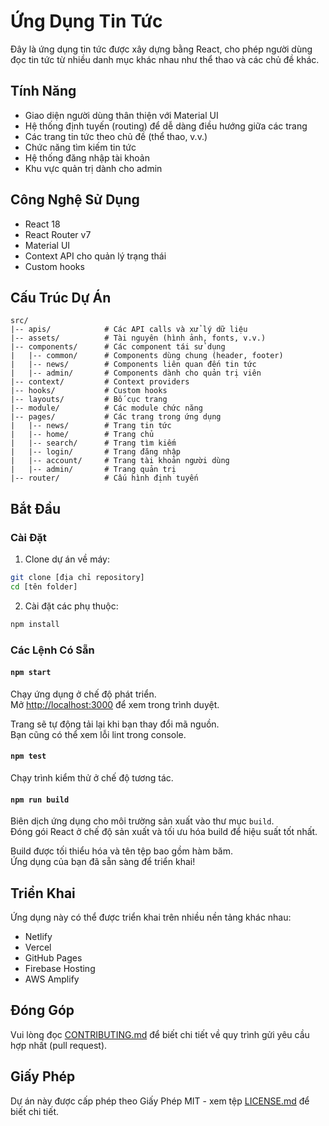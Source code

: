# Ứng Dụng Tin Tức

Đây là ứng dụng tin tức được xây dựng bằng React, cho phép người dùng đọc tin tức từ nhiều danh mục khác nhau như thể thao và các chủ đề khác.

## Tính Năng

- Giao diện người dùng thân thiện với Material UI
- Hệ thống định tuyến (routing) để dễ dàng điều hướng giữa các trang
- Các trang tin tức theo chủ đề (thể thao, v.v.)
- Chức năng tìm kiếm tin tức
- Hệ thống đăng nhập tài khoản
- Khu vực quản trị dành cho admin

## Công Nghệ Sử Dụng

- React 18
- React Router v7
- Material UI
- Context API cho quản lý trạng thái
- Custom hooks

## Cấu Trúc Dự Án

```
src/
|-- apis/            # Các API calls và xử lý dữ liệu
|-- assets/          # Tài nguyên (hình ảnh, fonts, v.v.)
|-- components/      # Các component tái sử dụng
|   |-- common/      # Components dùng chung (header, footer)
|   |-- news/        # Components liên quan đến tin tức
|   |-- admin/       # Components dành cho quản trị viên
|-- context/         # Context providers
|-- hooks/           # Custom hooks
|-- layouts/         # Bố cục trang
|-- module/          # Các module chức năng
|-- pages/           # Các trang trong ứng dụng
|   |-- news/        # Trang tin tức
|   |-- home/        # Trang chủ
|   |-- search/      # Trang tìm kiếm
|   |-- login/       # Trang đăng nhập
|   |-- account/     # Trang tài khoản người dùng
|   |-- admin/       # Trang quản trị
|-- router/          # Cấu hình định tuyến
```

## Bắt Đầu

### Cài Đặt

1. Clone dự án về máy:
```bash
git clone [địa chỉ repository]
cd [tên folder]
```

2. Cài đặt các phụ thuộc:
```bash
npm install
```

### Các Lệnh Có Sẵn

#### `npm start`

Chạy ứng dụng ở chế độ phát triển.\
Mở [http://localhost:3000](http://localhost:3000) để xem trong trình duyệt.

Trang sẽ tự động tải lại khi bạn thay đổi mã nguồn.\
Bạn cũng có thể xem lỗi lint trong console.

#### `npm test`

Chạy trình kiểm thử ở chế độ tương tác.

#### `npm run build`

Biên dịch ứng dụng cho môi trường sản xuất vào thư mục `build`.\
Đóng gói React ở chế độ sản xuất và tối ưu hóa build để hiệu suất tốt nhất.

Build được tối thiểu hóa và tên tệp bao gồm hàm băm.\
Ứng dụng của bạn đã sẵn sàng để triển khai!

## Triển Khai

Ứng dụng này có thể được triển khai trên nhiều nền tảng khác nhau:

- Netlify
- Vercel
- GitHub Pages
- Firebase Hosting
- AWS Amplify

## Đóng Góp

Vui lòng đọc [CONTRIBUTING.md](CONTRIBUTING.md) để biết chi tiết về quy trình gửi yêu cầu hợp nhất (pull request).

## Giấy Phép

Dự án này được cấp phép theo Giấy Phép MIT - xem tệp [LICENSE.md](LICENSE.md) để biết chi tiết.
